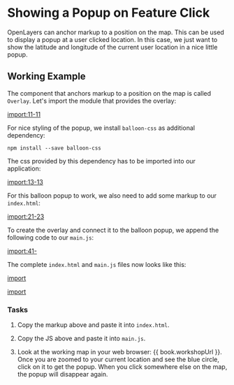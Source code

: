 # Showing a Popup on Feature Click

OpenLayers can anchor markup to a position on the map. This can be used to display a popup at a user clicked location. In this case, we just want to show the latitude and longitude of the current user location in a nice little popup.

## Working Example

The component that anchors markup to a position on the map is called `Overlay`. Let's import the module that provides the overlay:

[import:11-11](../examples/basics/popup.js)

For nice styling of the popup, we install `balloon-css` as additional dependency:

    npm install --save balloon-css

The css provided by this dependency has to be imported into our application:

[import:13-13](../examples/basics/popup.js)

For this balloon popup to work, we also need to add some markup to our `index.html`:

[import:21-23](../examples/basics/popup.html)

To create the overlay and connect it to the balloon popup, we append the following code to our `main.js`:

[import:41-](../examples/basics/popup.html)

The complete `index.html` and `main.js` files now looks like this:

[import](../examples/basics/popup.html)

[import](../examples/basics/popup.js)

### Tasks

1.  Copy the markup above and paste it into `index.html`.

1.  Copy the JS above and paste it into `main.js`.

1.  Look at the working map in your web browser: {{ book.workshopUrl }}. Once you are zoomed to your current location and see the blue circle, click on it to get the popup. When you click somewhere else on the map, the popup will disappear again.
